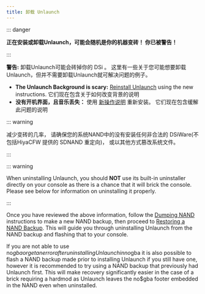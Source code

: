 ```yaml
---
title: 卸载 Unlaunch
---
```


::: danger

**正在安装或卸载Unlaunch，可能会随机是你的机器变砖！ 你已被警告！**

:::

**警告:** 卸载Unlaunch可能会砖掉你的 DSi 。 这里有一些关于您可能想要卸载Unlaunch，但并不需要卸载Unlaunch就可解决问题的例子。

- **The Unlaunch Background is scary:** [Reinstall Unlaunch](installing-unlaunch.html) using the new instructions. 它们现在包含关于如何改变背景的说明
- **没有开机界面，且音乐丢失：** 使用 [新操作说明](troubleshooting.html#unlaunch) 重新安装。 它们现在包含缓解此问题的说明

::: warning

减少变砖的几率， 请确保您的系统NAND中的没有安装任何非合法的 DSiWare(不包括HiyaCFW 提供的 SDNAND 重定向)， 或以其他方式篡改系统文件。

:::

::: warning

When uninstalling Unlaunch, you should **NOT** use its built-in uninstaller directly on your console as there is a chance that it will brick the console. Please see below for information on uninstalling it properly.

:::

Once you have reviewed the above information, follow the [Dumping NAND](dumping-nand.html) instructions to make a new NAND backup, then proceed to [Restoring a NAND Backup](restoring-nand.html). This will guide you through uninstalling Unlaunch from the NAND backup and flashing that to your console.

If you are not able to use no$gba or get an error after uninstalling Unlaunch in no$gba it is also possible to flash a NAND backup made prior to installing Unlaunch if you still have one, however it is recommended to try using a NAND backup that previously had Unlaunch first. This will make recovery significantly easier in the case of a brick requiring a hardmod as Unlaunch leaves the no$gba footer embedded in the NAND even when uninstalled.
